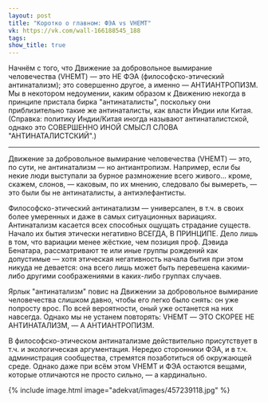```yaml
---
layout: post
title: "Коротко о главном: ФЭА vs VHEMT"
vk: https://vk.com/wall-166188545_188
tags: 
show_title: true
---
```

Начнём с того, что Движение за добровольное вымирание человечества (VHEMT) — это НЕ ФЭА (философско-этический антинатализм); это совершенно другое, а именно — АНТИАНТРОПИЗМ. Мы в некотором недоумении, каким образом к Движению некогда в принципе пристала бирка "антинаталисты", поскольку они приблизительно такие же антинаталисты, как власти Индии или Китая. (Справка: политику Индии/Китая иногда называют антинаталистской, однако это СОВЕРШЕННО ИНОЙ СМЫСЛ СЛОВА "АНТИНАТАЛИСТСКИЙ".)

***

Движение за добровольное вымирание человечества (VHEMT) — это, по сути, не антинатализм — но антиантропизм. Например, если бы некие люди выступали за бурное размножение всего живого... кроме, скажем, слонов, — каковым, по их мнению, следовало бы вымереть, — это были бы не антинаталисты, а антиэлефантисты. 

Философско-этический антинатализм — универсален, в т.ч. в своих более умеренных и даже в самых ситуационных вариациях. Антинатализм касается всех способных ощущать страдание существ. Начало их бытия этически негативно ВСЕГДА, В ПРИНЦИПЕ. Дело лишь в том, что вариации менее жёсткие, чем позиция проф. Дэвида Бенатара, рассматривают те или иные группы рождений как допустимые — хотя этическая негативность начала бытия при этом никуда не девается: она всего лишь может быть перевешена какими-либо другими соображениями в каких-либо группах случаев.

Ярлык "антинатализм" повис на Движении за добровольное вымирание человечества слишком давно, чтобы его легко было снять: он уже попросту врос. По всей вероятности, оный уже останется на них навсегда. Однако мы не устанем повторять: VHEMT — ЭТО СКОРЕЕ НЕ АНТИНАТАЛИЗМ, — А АНТИАНТРОПИЗМ.

В философско-этическом антинатализме действительно присутствует в т.ч. и экологическая аргументация. Нередко сторонники ФЭА, и в т.ч. администрация сообщества, стремятся позаботиться об окружающей среде. Однако даже при всём этом VHEMT и ФЭА остаются вещами, которые отличаются не просто сильно, — а кардинально.

{% include image.html image="adekvat/images/457239118.jpg" %}